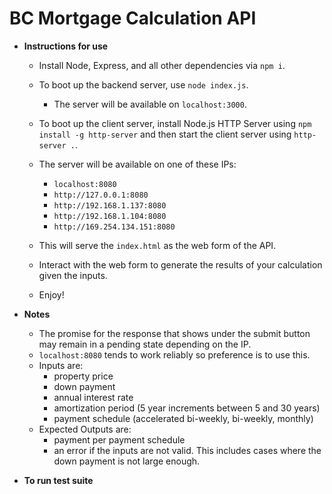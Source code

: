 # BC Mortgage Calculation API

- **Instructions for use**

    - Install Node, Express, and all other dependencies via `npm i`.

    - To boot up the backend server, use `node index.js`.
      - The server will be available on `localhost:3000`.

    - To boot up the client server, install Node.js HTTP Server using `npm install -g http-server` and then start the client server using `http-server .`.

    - The server will be available on one of these IPs:
      - `localhost:8080`
      - `http://127.0.0.1:8080`
      - `http://192.168.1.137:8080`
      - `http://192.168.1.104:8080`
      - `http://169.254.134.151:8080`

    - This will serve the `index.html` as the web form of the API.

    - Interact with the web form to generate the results of your calculation given the inputs.

    - Enjoy!

- **Notes** 
    - The promise for the response that shows under the submit button may remain in a pending state depending on the IP.
    - `localhost:8080` tends to work reliably so preference is to use this.
    - Inputs are:
      -  property price
      -  down payment
      - annual interest rate
      -  amortization period (5 year increments between 5 and 30 years)
      - payment schedule (accelerated bi-weekly, bi-weekly, monthly)
    - Expected Outputs are: 
      - payment per payment schedule
      - an error if the inputs are not valid. This includes cases where the down payment is not large enough.

- **To run test suite** 


